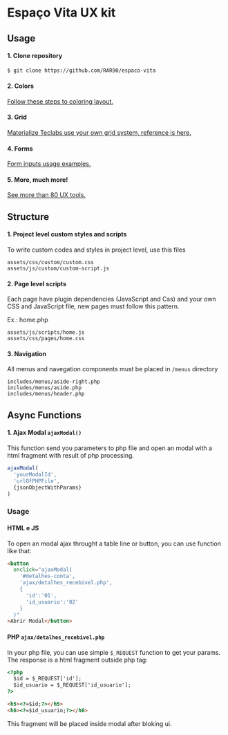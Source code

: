 # Espaço Vita UX kit

## Usage
#### 1. Clone repository
``` bash
$ git clone https://github.com/RAR90/espaco-vita
```
#### 2. Colors
[Follow these steps to coloring layout.](https://teclabs.com.br/html/materialize.teclabs/css-color.html)

#### 3. Grid
[Materialize Teclabs use your own grid system, reference is here.](https://teclabs.com.br/html/materialize.teclabs/css-grid.html)

#### 4. Forms
[Form inputs usage examples.](https://teclabs.com.br/html/materialize.teclabs/form-layouts.html)

#### 5. More, much more!
[See more than 80 UX tools.](https://teclabs.com.br/html/materialize.teclabs)

## Structure
#### 1. Project level custom styles and scripts

To write custom codes and styles in project level, use this files
```
assets/css/custom/custom.css
assets/js/custom/custom-script.js
```

#### 2. Page level scripts

Each page have plugin dependencies (JavaScript and Css) and your own CSS and JavaScript file, new pages must follow this pattern.

Ex.: home.php
```
assets/js/scripts/home.js
assets/css/pages/home.css
```

#### 3. Navigation

All menus and navegation components must be placed in `/menus` directory
```
includes/menus/aside-right.php
includes/menus/aside.php
includes/menus/header.php
```


## Async Functions
#### 1. Ajax Modal `ajaxModal()`

This function send you parameters to php file and open an modal with a html fragment with result of php processing.

```js
ajaxModal(
  'yourModalId',
  'urlOfPHPFile',
  {jsonObjectWithParams}
)
```
### Usage
#### HTML e JS
To open an modal ajax throught a table line or button, you can use  function like that:

```html
<button
  onclick="ajaxModal(
    '#detalhes-conta',
    'ajax/detalhes_recebivel.php',
    {
      'id':'01',
      'id_usuario':'02'
    }
  )"
>Abrir Modal</button>
```
#### PHP `ajax/detalhes_recebivel.php`
In your php file, you can use simple `$_REQUEST` function to get your params. The response is a html fragment outside php tag:

```html
<?php
  $id = $_REQUEST['id'];
  $id_usuario = $_REQUEST['id_usuario'];
?>

<h5><?=$id;?></h5>
<h6><?=$id_usuario;?></h6>
```

This fragment will be placed inside modal after bloking ui.

